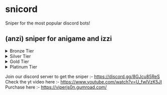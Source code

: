 # snicord
Sniper for the most popular discord bots!
## (anzi) sniper for anigame and izzi 

<details>
<summary>Bronze Tier</summary>
<br>
* Snipes Anigame/Izzi Cards (on/off) <br>
* Snipes only where you want it to (add/remove channels being sniped manually using in-discord commands) <br>
* Get Claimed Card Alerts in Discord (on/off) (does not mention/ping) <br>
</details>

<details>
<summary>Silver Tier</summary>
<br>
* Snipes Anigame/Izzi Cards (on/off) <br>
* Snipes only where you want it to (add/remove channels being sniped using in-discord commands) <br>
* Get Claimed Card Alerts (on/off)  (does not mention/ping) <br>
* In-Discord Usable Commands <br>
* Custom Latency before claiming a Card (on/off)/(seconds) <br>
* Anigame/Izzi Hourly/Lottery Commands after a specific time interval (on/off) (interval cannot be changed) <br>
</details>

<details>
<summary>Gold Tier</summary>
<br>
* Snipes Anigame/Izzi Cards (on/off) <br>
* Snipes only where you want it to (add/remove channels being sniped using in-discord commands) <br>
* Get Claimed Card Alerts (on/off)  (does mention/ping according to rarity settings ) <br>
* In-Discord Usable Commands <br>
* Custom Latency before claiming a Card (on/off)/(seconds) <br>
* Anigame/Izzi Hourly/Lottery/bt all Commands after a variable time interval (on/off) (interval can be changed) <br>
* Controller Account <br>
* Custom Spammer works on multiple channels (on/off) <br>
</details>

<details>
<summary>Platinum Tier</summary>
<br>
* Snipes Anigame/Izzi Cards (on/off) <br>
* Snipes only where you want it to (add/remove channels being sniped using in-discord commands) <br>
* Get Claimed Card Alerts (on/off)  (does mention/ping according to rarity settings ) <br>
* In-Discord Usable Commands <br>
* Custom Latency before claiming a Card (on/off)/(seconds) <br>
* Anigame/Izzi Hourly/Lottery/bt all/rd bt all Commands after a variable time interval (on/off) (interval can be changed) <br>
* Location/Floor Clearer (on/off)  bt > bt all > fl n (in loop , interval can be changed) <br>
* Custom Spammer works on multiple channels (on/off) <br>
* Controller Account <br>
* Multiple Accounts Support <br> 
* Stays online 24/7~ in replit (might experience a few downtimes, depends on replit, will start again shortly) <br>
</details>

Join our discord server to get the sniper :-
https://discord.gg/8GJcu85ReS <br>
Check the yt video here :- 
https://www.youtube.com/watch?v=U_fwlVzK5JI <br>
Purchase here :-
https://viperjs0n.gumroad.com/
